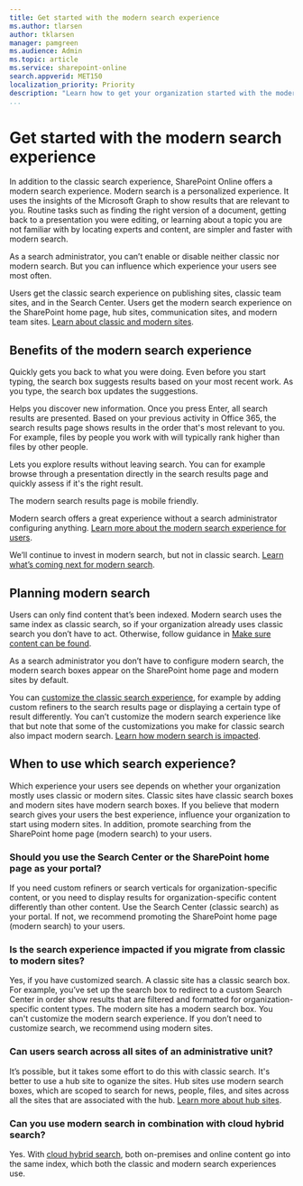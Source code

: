 ```yaml
---
title: Get started with the modern search experience
ms.author: tlarsen
author: tklarsen
manager: pamgreen
ms.audience: Admin
ms.topic: article
ms.service: sharepoint-online
search.appverid: MET150
localization_priority: Priority
description: "Learn how to get your organization started with the modern search experience"
...
```


# Get started with the modern search experience

In addition to the classic search experience, SharePoint Online offers a modern search experience. Modern search is a personalized experience. It uses the insights of the Microsoft Graph to show results that are relevant to you. Routine tasks such as finding the right version of a document, getting back to a presentation you were editing, or learning about a topic you are not familiar with by locating experts and content, are simpler and faster with modern search.

As a search administrator, you can’t enable or disable neither classic nor modern search. But you can influence which experience your users see most often.

Users get the classic search experience on publishing sites, classic team sites, and in the Search Center. Users get the modern search experience on the SharePoint home page, hub sites, communication sites, and modern team sites. [Learn about classic and modern sites](https://support.office.com/article/SharePoint-classic-and-modern-experiences-5725c103-505d-4a6e-9350-300d3ec7d73f).



## Benefits of the modern search experience

Quickly gets you back to what you were doing. Even before you start typing, the search box suggests results based on your most recent work. As you type, the search box updates the suggestions.

Helps you discover new information. Once you press Enter, all search results are presented. Based on your previous activity in Office 365, the search results page shows results in the order that's most relevant to you. For example, files by people you work with will typically rank higher than files by other people.

Lets you explore results without leaving search. You can for example browse through a presentation directly in the search results page and quickly assess if it's the right result.

The modern search results page is mobile friendly.

Modern search offers a great experience without a search administrator configuring anything. [Learn more about the modern search experience for users](https://support.office.com/article/What-s-new-in-search-in-Office-365-b81ab573-ec9c-4aa9-a369-b3c630f878a7).

We’ll continue to invest in modern search, but not in classic search. [Learn what’s coming next for modern search](http://aka.ms/MicrosoftSearch).


## Planning modern search

Users can only find content that’s been indexed. Modern search uses the same index as classic search, so if your organization already uses classic search you don’t have to act. Otherwise, follow guidance in [Make sure content can be found](make-sure-content-can-be-found.md).

As a search administrator you don’t have to configure modern search, the modern search boxes appear on the SharePoint home page and modern sites by default.

You can [customize the classic search experience](overview-of-search.md), for example by adding custom refiners to the search results page or displaying a certain type of result differently. You can’t customize the modern search experience like that but note that some of the customizations you make for classic search also impact modern search. [Learn how modern search is impacted](differences-classic-modern-search.md).


## When to use which search experience?
Which experience your users see depends on whether your organization mostly uses classic or modern sites. Classic sites have classic search boxes and modern sites have modern search boxes. If you believe that modern search gives your users the best experience, influence your organization to start using modern sites. In addition, promote searching from the SharePoint home page (modern search) to your users.

### Should you use the Search Center or the SharePoint home page as your portal?
If you need custom refiners or search verticals for organization-specific content, or you need to display results for organization-specific content differently than other content. Use the Search Center (classic search) as your portal. If not, we recommend promoting the SharePoint home page (modern search) to your users. 

### Is the search experience impacted if you migrate from classic to modern sites?
Yes, if you have customized search. A classic site has a classic search box. For example, you’ve set up the search box to redirect to a custom Search Center in order show results that are filtered and formatted for organization-specific content types. The modern site has a modern search box. You can't customize the modern search experience. If you don’t need to customize search, we recommend using modern sites.

### Can users search across all sites of an administrative unit?
It’s possible, but it takes some effort to do this with classic search. It's better to use a hub site to oganize the sites. Hub sites use modern search boxes, which are scoped to search for news, people, files, and sites across all the sites that are associated with the hub. [Learn more about hub sites](https://support.office.com/article/what-is-a-sharepoint-hub-site-fe26ae84-14b7-45b6-a6d1-948b3966427f?).

### Can you use modern search in combination with cloud hybrid search?
Yes. With [cloud hybrid search](/sharepoint/hybrid/learn-about-cloud-hybrid-search-for-sharepoint), both on-premises and online content go into the same index, which both the classic and modern search experiences use.

